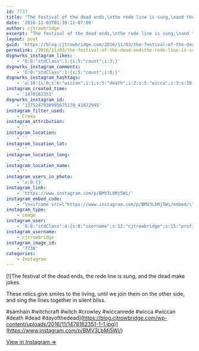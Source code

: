 ```yaml
---
id: 7737
title: "The festival of the dead ends,\nthe rede line is sung,\nand the dead make jokes.\n\nThese relics give smiles to the living,\nuntil we join them on the other side,\nand sing the lines together in silent bliss.\n\n#samhain #witchcraft #witch #crowley #wiccanrede #wicca #wiccan #death #dead #dayofthedead"
date: '2016-11-03T01:39:11-07:00'
author: cjtrowbridge
excerpt: "The festival of the dead ends,\nthe rede line is sung,\nand the dead make jokes.\n\nThese relics give smiles to the living,\nuntil we join them on the other side,\nand sing the lines together in silent bliss.\n\n#samhain #witchcraft #witch #crowley #wiccanrede #wicca #wiccan #death #dead #dayofthedead"
layout: post
guid: 'https://blog.cjtrowbridge.com/2016/11/03/the-festival-of-the-dead-endsthe-rede-line-is-sungand-the-dead-make-jokes-these-relics-give-smiles-to-the-livinguntil-we-join-them-on-the-other-sideand-sing-the-lines-together-in-silent-blis/'
permalink: /2016/11/03/the-festival-of-the-dead-endsthe-rede-line-is-sungand-the-dead-make-jokes-these-relics-give-smiles-to-the-livinguntil-we-join-them-on-the-other-sideand-sing-the-lines-together-in-silent-blis/
dsgnwrks_instagram_likes:
    - 'O:8:"stdClass":1:{s:5:"count";i:3;}'
dsgnwrks_instagram_comments:
    - 'O:8:"stdClass":1:{s:5:"count";i:0;}'
dsgnwrks_instagram_hashtags:
    - 'a:10:{i:0;s:6:"wiccan";i:1;s:5:"death";i:2;s:5:"wicca";i:3;s:10:"witchcraft";i:4;s:4:"dead";i:5;s:7:"crowley";i:6;s:10:"wiccanrede";i:7;s:5:"witch";i:8;s:7:"samhain";i:9;s:12:"dayofthedead";}'
instagram_created_time:
    - '1478162351'
dsgnwrks_instagram_id:
    - '1375247938905675170_41872995'
instagram_filter_used:
    - Crema
instagram_attribution:
    - ''
instagram_location:
    - ''
instagram_location_lat:
    - ''
instagram_location_long:
    - ''
instagram_location_name:
    - ''
instagram_users_in_photo:
    - 'a:0:{}'
instagram_link:
    - 'https://www.instagram.com/p/BMV3LbMj5Wi/'
instagram_embed_code:
    - "\n<iframe src=\"https://www.instagram.com/p/BMV3LbMj5Wi/embed/\" width=\"612\" height=\"710\" frameborder=\"0\" scrolling=\"no\" allowtransparency=\"true\" class=\"insta-image-embed\"></iframe>\n"
instagram_type:
    - image
instagram_user:
    - 'O:8:"stdClass":4:{s:8:"username";s:12:"cjtrowbridge";s:15:"profile_picture";s:96:"https://scontent.cdninstagram.com/t51.2885-19/s150x150/13724650_1188772791164794_142557231_a.jpg";s:2:"id";s:8:"41872995";s:9:"full_name";s:13:"CJ Trowbridge";}'
instagram_username:
    - cjtrowbridge
instagram_image_id:
    - '7738'
categories:
    - Instagram
---
```


[![The festival of the dead ends,
the rede line is sung,
and the dead make jokes.

These relics give smiles to the living,
until we join them on the other side,
and sing the lines together in silent bliss.

#samhain #witchcraft #witch #crowley #wiccanrede #wicca #wiccan #death #dead #dayofthedead](https://blog.cjtrowbridge.com/wp-content/uploads/2016/11/1478162351-1-1.jpg)](https://www.instagram.com/p/BMV3LbMj5Wi/)

[View in Instagram ⇒](https://www.instagram.com/p/BMV3LbMj5Wi/)